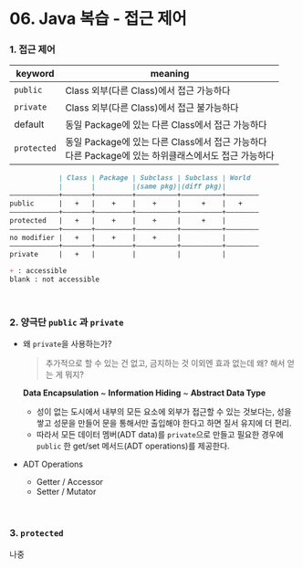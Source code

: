 # 06. Java 복습 - 접근 제어

### 1. 접근 제어

| keyword     | meaning                                  |
| ----------- | ---------------------------------------- |
| `public`    | Class 외부(다른 Class)에서 접근 가능하다             |
| `private`   | Class 외부(다른 Class)에서 접근 불가능하다            |
| default     | 동일 Package에 있는 다른 Class에서 접근 가능하다        |
| `protected` | 동일 Package에 있는 다른 Class에서 접근 가능하다<br />다른 Package에 있는 하위클래스에서도 접근 가능하다 |

```markdown
            | Class | Package | Subclass | Subclass | World
            |       |         |(same pkg)|(diff pkg)| 
————————————+———————+—————————+——————————+——————————+————————
public      |   +   |    +    |    +     |     +    |   +     
————————————+———————+—————————+——————————+——————————+————————
protected   |   +   |    +    |    +     |     +    |         
————————————+———————+—————————+——————————+——————————+————————
no modifier |   +   |    +    |    +     |          |    
————————————+———————+—————————+——————————+——————————+————————
private     |   +   |         |          |          |    

+ : accessible
blank : not accessible
```



<br>



### 2. 양극단 `public` 과 `private`

- 왜 `private`을 사용하는가?

  > 추가적으로 할 수 있는 건 없고, 금지하는 것 이외엔 효과 없는데 왜? 해서 얻는 게 뭐지?

  **Data Encapsulation** ~ **Information Hiding** ~ **Abstract Data Type**

  - 성이 없는 도시에서 내부의 모든 요소에 외부가 접근할 수 있는 것보다는,
    성을 쌓고 성문을 만들어 문을 통해서만 출입해야 한다고 하면 질서 유지에 더 편리.
  - 따라서 모든 데이터 멤버(ADT data)를 `private`으로 만들고 필요한 경우에 `public` 한 get/set 메서드(ADT operations)를 제공한다.

- ADT Operations

  - Getter / Accessor
  - Setter / Mutator

<br>



### 3. `protected`

나중